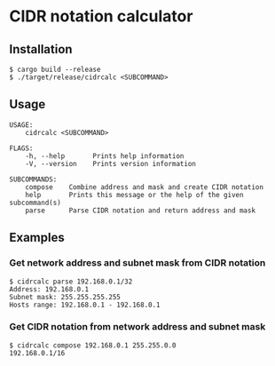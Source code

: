 # CIDR notation calculator

## Installation
```shell
$ cargo build --release
$ ./target/release/cidrcalc <SUBCOMMAND>
```

## Usage
```shell
USAGE:
    cidrcalc <SUBCOMMAND>

FLAGS:
    -h, --help       Prints help information
    -V, --version    Prints version information

SUBCOMMANDS:
    compose    Combine address and mask and create CIDR notation
    help       Prints this message or the help of the given subcommand(s)
    parse      Parse CIDR notation and return address and mask
```

## Examples
### Get network address and subnet mask from CIDR notation
```shell
$ cidrcalc parse 192.168.0.1/32
Address: 192.168.0.1
Subnet mask: 255.255.255.255
Hosts range: 192.168.0.1 - 192.168.0.1
```

### Get CIDR notation from network address and subnet mask
```shell
$ cidrcalc compose 192.168.0.1 255.255.0.0
192.168.0.1/16
```
